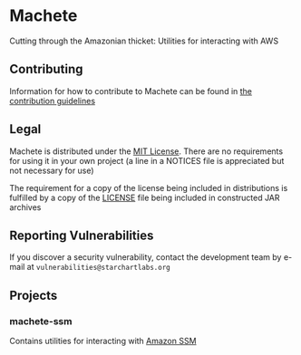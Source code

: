 # Machete

Cutting through the Amazonian thicket: Utilities for interacting with AWS

## Contributing

Information for how to contribute to Machete can be found in [the contribution guidelines](./CONTRIBUTING.md)

## Legal

Machete is distributed under the [MIT License](https://opensource.org/licenses/MIT). There are no requirements for using it in your own project (a line in a NOTICES file is appreciated but not necessary for use)

The requirement for a copy of the license being included in distributions is fulfilled by a copy of the [LICENSE](./LICENSE) file being included in constructed JAR archives

## Reporting Vulnerabilities

If you discover a security vulnerability, contact the development team by e-mail at `vulnerabilities@starchartlabs.org`

## Projects

### machete-ssm

Contains utilities for interacting with [Amazon SSM](https://docs.aws.amazon.com/systems-manager)
